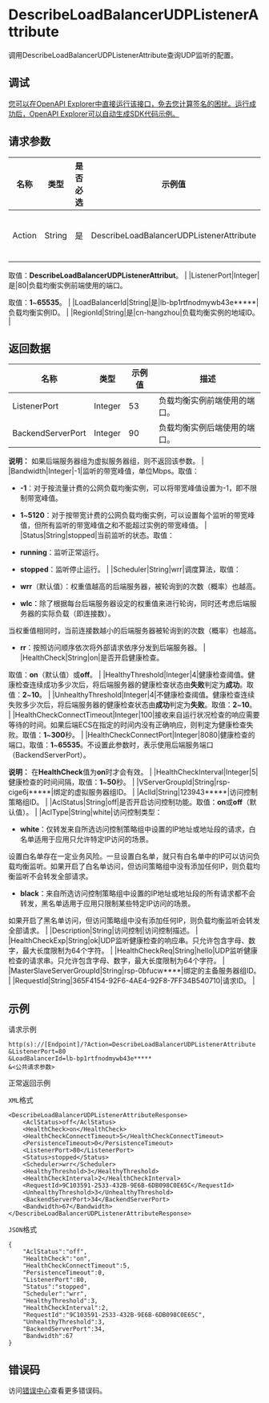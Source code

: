 # DescribeLoadBalancerUDPListenerAttribute

调用DescribeLoadBalancerUDPListenerAttribute查询UDP监听的配置。

## 调试

[您可以在OpenAPI Explorer中直接运行该接口，免去您计算签名的困扰。运行成功后，OpenAPI Explorer可以自动生成SDK代码示例。](https://api.aliyun.com/#product=Slb&api=DescribeLoadBalancerUDPListenerAttribute&type=RPC&version=2014-05-15)

## 请求参数

|名称|类型|是否必选|示例值|描述|
|--|--|----|---|--|
|Action|String|是|DescribeLoadBalancerUDPListenerAttribute|要执行的操作。

 取值：**DescribeLoadBalancerUDPListenerAttribut**。 |
|ListenerPort|Integer|是|80|负载均衡实例前端使用的端口。

 取值：**1**~**65535**。 |
|LoadBalancerId|String|是|lb-bp1rtfnodmywb43e\*\*\*\*\*|负载均衡实例ID。 |
|RegionId|String|是|cn-hangzhou|负载均衡实例的地域ID。 |

## 返回数据

|名称|类型|示例值|描述|
|--|--|---|--|
|ListenerPort|Integer|53|负载均衡实例前端使用的端口。 |
|BackendServerPort|Integer|90|负载均衡实例后端使用的端口。

 **说明：** 如果后端服务器组为虚拟服务器组，则不返回该参数。 |
|Bandwidth|Integer|-1|监听的带宽峰值，单位Mbps。取值：

 -   **-1**：对于按流量计费的公网负载均衡实例，可以将带宽峰值设置为-1，即不限制带宽峰值。
-   **1**~**5120**：对于按带宽计费的公网负载均衡实例，可以设置每个监听的带宽峰值，但所有监听的带宽峰值之和不能超过实例的带宽峰值。 |
|Status|String|stopped|当前监听的状态。取值：

 -   **running**：监听正常运行。
-   **stopped**：监听停止运行。 |
|Scheduler|String|wrr|调度算法，取值：

 -   **wrr**（默认值）：权重值越高的后端服务器，被轮询到的次数（概率）也越高。
-   **wlc**：除了根据每台后端服务器设定的权重值来进行轮询，同时还考虑后端服务器的实际负载（即连接数）。

当权重值相同时，当前连接数越小的后端服务器被轮询到的次数（概率）也越高。

-   **rr**：按照访问顺序依次将外部请求依序分发到后端服务器。 |
|HealthCheck|String|on|是否开启健康检查。

 取值：**on**（默认值）或**off**。 |
|HealthyThreshold|Integer|4|健康检查阈值。健康检查连续成功多少次后，将后端服务器的健康检查状态由**失败**判定为**成功**。取值：**2**~**10**。 |
|UnhealthyThreshold|Integer|4|不健康检查阈值。健康检查连续失败多少次后，将后端服务器的健康检查状态由**成功**判定为**失败**。取值：**2**~**10**。 |
|HealthCheckConnectTimeout|Integer|100|接收来自运行状况检查的响应需要等待的时间。如果后端ECS在指定的时间内没有正确响应，则判定为健康检查失败。取值：**1**~**300**秒。 |
|HealthCheckConnectPort|Integer|8080|健康检查的端口。取值：**1**~**65535**。不设置此参数时，表示使用后端服务端口（BackendServerPort）。

 **说明：** 在**HealthCheck**值为**on**时才会有效。 |
|HealthCheckInterval|Integer|5|健康检查的时间间隔，取值：**1**~**50**秒。 |
|VServerGroupId|String|rsp-cige6j\*\*\*\*\*|绑定的虚拟服务器组ID。 |
|AclId|String|123943\*\*\*\*\*|访问控制策略组ID。 |
|AclStatus|String|off|是否开启访问控制功能。取值：**on**或**off**（默认值）。 |
|AclType|String|white|访问控制类型：

 -   **white**：仅转发来自所选访问控制策略组中设置的IP地址或地址段的请求，白名单适用于应用只允许特定IP访问的场景。

设置白名单存在一定业务风险。一旦设置白名单，就只有白名单中的IP可以访问负载均衡监听。如果开启了白名单访问，但访问策略组中没有添加任何IP，则负载均衡监听不会转发全部请求。

-   **black**：来自所选访问控制策略组中设置的IP地址或地址段的所有请求都不会转发，黑名单适用于应用只限制某些特定IP访问的场景。

如果开启了黑名单访问，但访问策略组中没有添加任何IP，则负载均衡监听会转发全部请求。 |
|Description|String|访问控制|访问控制描述。 |
|HealthCheckExp|String|ok|UDP监听健康检查的响应串。只允许包含字母、数字，最大长度限制为64个字符。 |
|HealthCheckReq|String|hello|UDP监听健康检查的请求串。只允许包含字母、数字，最大长度限制为64个字符。 |
|MasterSlaveServerGroupId|String|rsp-0bfucw\*\*\*\*|绑定的主备服务器组ID。 |
|RequestId|String|365F4154-92F6-4AE4-92F8-7FF34B540710|请求ID。 |

## 示例

请求示例

```
http(s)://[Endpoint]/?Action=DescribeLoadBalancerUDPListenerAttribute
&ListenerPort=80
&LoadBalancerId=lb-bp1rtfnodmywb43e*****
&<公共请求参数>
```

正常返回示例

`XML`格式

```
<DescribeLoadBalancerUDPListenerAttributeResponse>
    <AclStatus>off</AclStatus>
    <HealthCheck>on</HealthCheck>
    <HealthCheckConnectTimeout>5</HealthCheckConnectTimeout>
    <PersistenceTimeout>0</PersistenceTimeout>
    <ListenerPort>80</ListenerPort>
    <Status>stopped</Status>
    <Scheduler>wrr</Scheduler>
    <HealthyThreshold>3</HealthyThreshold>
    <HealthCheckInterval>2</HealthCheckInterval>
    <RequestId>9C103591-2533-432B-9E6B-6DB098C0E65C</RequestId>
    <UnhealthyThreshold>3</UnhealthyThreshold>
    <BackendServerPort>34</BackendServerPort>
    <Bandwidth>67</Bandwidth>
</DescribeLoadBalancerUDPListenerAttributeResponse>
```

`JSON`格式

```
{
	"AclStatus":"off",
	"HealthCheck":"on",
	"HealthCheckConnectTimeout":5,
	"PersistenceTimeout":0,
	"ListenerPort":80,
	"Status":"stopped",
	"Scheduler":"wrr",
	"HealthyThreshold":3,
	"HealthCheckInterval":2,
	"RequestId":"9C103591-2533-432B-9E6B-6DB098C0E65C",
	"UnhealthyThreshold":3,
	"BackendServerPort":34,
	"Bandwidth":67
}
```

## 错误码

访问[错误中心](https://error-center.alibabacloud.com/status/product/Slb)查看更多错误码。

